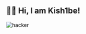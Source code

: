 ## 👋🏻 Hi, I am Kish1be!
![hacker](https://github.com/user-attachments/assets/4df32a77-7be3-4581-bd5c-074737da3e5c)


<!--
**Kish1be/Kish1be** is a ✨ _special_ ✨ repository because its `README.md` (this file) appears on your GitHub profile.

Here are some ideas to get you started:

- 🔭 I’m currently working on ...
- 🌱 I’m currently learning ...
- 👯 I’m looking to collaborate on ...
- 🤔 I’m looking for help with ...
- 💬 Ask me about ...
- 📫 How to reach me: ...
- 😄 Pronouns: ...
- ⚡ Fun fact: ...
-->

